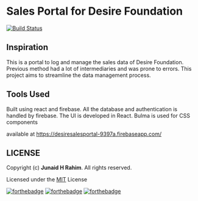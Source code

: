 # Sales Portal for Desire Foundation
[![Build Status](https://travis-ci.com/junaidrahim/desiresalesportal.svg?token=seCBmVPtCqy5qxSP1Vcf&branch=master)](https://travis-ci.com/junaidrahim/desiresalesportal)

## Inspiration

This is a portal to log and manage the sales data of Desire Foundation. Previous method had a lot of intermediaries
and was prone to errors. This project aims to streamline the data management process.

## Tools Used

Built using react and firebase. All the database and authentication is handled by firebase. 
The UI is developed in React. Bulma is used for CSS components

available at https://desiresalesportal-9397a.firebaseapp.com/


## LICENSE
Copyright (c) **Junaid H Rahim**. All rights reserved.

Licensed under the [MIT](LICENSE) License


[![forthebadge](https://forthebadge.com/images/badges/fuck-it-ship-it.svg)](https://forthebadge.com)
[![forthebadge](https://forthebadge.com/images/badges/built-with-love.svg)](https://forthebadge.com)
[![forthebadge](https://forthebadge.com/images/badges/made-with-javascript.svg)](https://forthebadge.com)